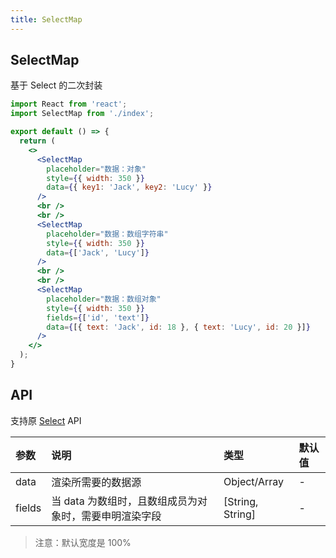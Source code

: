 ```yaml
---
title: SelectMap
---
```


## SelectMap

基于 Select 的二次封装

```jsx
import React from 'react';
import SelectMap from './index';

export default () => {
  return (
    <>
      <SelectMap
        placeholder="数据：对象"
        style={{ width: 350 }}
        data={{ key1: 'Jack', key2: 'Lucy' }}
      />
      <br />
      <br />
      <SelectMap
        placeholder="数据：数组字符串"
        style={{ width: 350 }}
        data={['Jack', 'Lucy']}
      />
      <br />
      <br />
      <SelectMap
        placeholder="数据：数组对象"
        style={{ width: 350 }}
        fields={['id', 'text']}
        data={[{ text: 'Jack', id: 18 }, { text: 'Lucy', id: 20 }]}
      />
    </>
  );
}
```

## API

支持原 [Select](https://ant-design.gitee.io/components/select-cn/) API

|参数|说明|类型|默认值|
|:--|:--|:--|:--|
|data|渲染所需要的数据源|Object/Array|-|
|fields|当 data 为数组时，且数组成员为对象时，需要申明渲染字段|[String, String]|-|

> 注意：默认宽度是 100%
